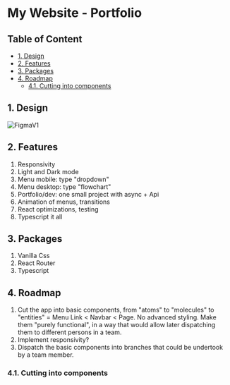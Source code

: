 # My Website - Portfolio <!-- omit in toc -->

## Table of Content <!-- omit in toc -->
- [1. Design](#1-design)
- [2. Features](#2-features)
- [3. Packages](#3-packages)
- [4. Roadmap](#4-roadmap)
  - [4.1. Cutting into components](#41-cutting-into-components)

## 1. Design

![FigmaV1](https://i.ibb.co/MRfdD8r/Designs.png)

## 2. Features

1. Responsivity
2. Light and Dark mode
3. Menu mobile: type "dropdown"
4. Menu desktop: type "flowchart"
5. Portfolio/dev: one small project with async + Api
6. Animation of menus, transitions
7. React optimizations, testing
8. Typescript it all

## 3. Packages

1. Vanilla Css
2. React Router
3. Typescript

## 4. Roadmap

1. Cut the app into basic components, from "atoms" to "molecules" to "entities" = Menu Link < Navbar < Page. No advanced styling. Make them "purely functional", in a way that would allow later dispatching them to different persons in a team.
2. Implement responsivity?
3. Dispatch the basic components into branches that could be undertook by a team member.

### 4.1. Cutting into components

